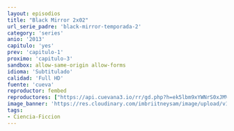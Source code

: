 ```yaml
---
layout: episodios
title: "Black Mirror 2x02"
url_serie_padre: 'black-mirror-temporada-2'
category: 'series'
anio: '2013'
capitulo: 'yes'
prev: 'capitulo-1'
proximo: 'capitulo-3'
sandbox: allow-same-origin allow-forms
idioma: 'Subtitulado'
calidad: 'Full HD'
fuente: 'cueva'
reproductor: fembed
reproductores: ["https://api.cuevana3.io/rr/gd.php?h=ek5lbm9xYWNrS0xJMVp5b21KREk0dFBLbjVkaHhkRGdrOG1jbnBpUnhhS1ZwSjJlZ05xMzRKdTFkM1NWckpYWHI4bWlocExieitTcjBhMlhoYm03NWRTU3FadVkyUT09"]
image_banner: 'https://res.cloudinary.com/imbriitneysam/image/upload/v1547402297/black-2-banner-min.jpg'
tags:
- Ciencia-Ficcion
---
```











